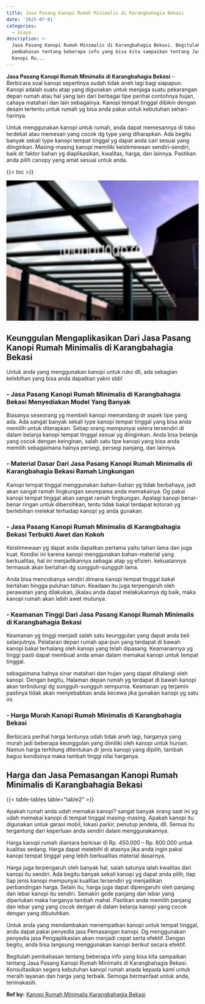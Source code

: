 ```yaml
---
title: Jasa Pasang Kanopi Rumah Minimalis di Karangbahagia Bekasi
date: '2025-07-01'
categories:
  - biaya
description: >-
  Jasa Pasang Kanopi Rumah Minimalis di Karangbahagia Bekasi. Begitulah
  pembahasan tentang beberapa info yang bisa kita sampaikan tentang Jasa Pasang
  Kanopi Ru...
---
```


**Jasa Pasang Kanopi Rumah Minimalis di Karangbahagia Bekasi** – Berbicara soal kanopi sepertinya sudah tidak aneh lagi bagi siapapun. Kanopi adalah suatu atap yang digunakan untuk menjaga suatu pekarangan depan rumah atau hal yang lain dari berbagai tipe perihal contohnya hujan, cahaya matahari dan lain sebagainya. Kanopi tempat tinggal dibikin dengan desain tertentu untuk rumah yg bisa anda pakai untuk kebutuhan sehari-harinya.

Untuk menggunakan kanopi untuk rumah, anda dapat memesannya di toko terdekat atau memesan yang cocok dg type yang diharapkan. Ada begitu banyak sekali type kanopi tempat tinggal yg dapat anda cari sesuai yang diinginkan. Masing-masing kanopi memiliki keistimewaan sendiri-sendiri, baik dr faktor bahan yg diaplikasikan, kwalitas, harga, dan lainnya. Pastikan anda pilih canopy yang amat sesuai untuk anda.

{{< toc >}}

![Jasa Pasang Kanopi Rumah Minimalis di Karangbahagia Bekasi](/images/harga-kanopi-minimalis-07.png)

## Keunggulan Mengaplikasikan Dari Jasa Pasang Kanopi Rumah Minimalis di Karangbahagia Bekasi

Untuk anda yang menggunakan kanopi untuk ruko dll, ada sebagian kelebihan yang bisa anda dapatkan yakni sbb!

### \- Jasa Pasang Kanopi Rumah Minimalis di Karangbahagia Bekasi Menyediakan Model Yang Banyak

Biasanya seseorang yg membeli kanopi memandang dr aspek tipe yang ada. Ada sangat banyak sekali type kanopi tempat tinggal yang bisa anda memilih untuk diterapkan. Setiap orang mempunyai selera tersendiri di dalam belanja kanopi tempat tinggal sesuai yg diinginkan. Anda bisa belanja yang cocok dengan keinginan, salah satu tipe kanopi yang bisa anda memilih sebagaimana halnya persegi, persegi panjang, dan lainnya.

### \- Material Dasar Dari Jasa Pasang Kanopi Rumah Minimalis di Karangbahagia Bekasi Ramah Lingkungan

Kanopi tempat tinggal menggunakan bahan-bahan yg tidak berbahaya, jadi akan sangat ramah lingkungan seumpama anda memakainya. Dg pakai kanopi tempat tinggal akan sangat ramah lingkungan. Apalagi kanopi benar-benar ringan untuk dibersihkan, tentu tidak bakal terdapat kotoran yg berlebihan melekat terhadap kanopi yg anda gunakan.

### \- Jasa Pasang Kanopi Rumah Minimalis di Karangbahagia Bekasi Terbukti Awet dan Kokoh

Keistimewaan yg dapat anda dapatkan pertama yaitu tahan lama dan juga kuat. Kondisi ini karena kanopi menggunakan bahan-material yang berkualitas, hal ini menjadikannya sebagai atap yg efisien. kekuatannya termasuk akan bertahan dg sungguh-sungguh lama.

Anda bisa mencobanya sendiri dimana kanopi tempat tinggal bakal bertahan hingga puluhan tahun. Keadaan itu juga terpengaruh oleh perawatan yang dilakukan, jikalau anda dapat melakukannya dg baik, maka kanopi rumah akan lebih awet mutunya.

### \- Keamanan Tinggi Dari Jasa Pasang Kanopi Rumah Minimalis di Karangbahagia Bekasi

Keamanan yg tinggi menjadi salah satu keunggulan yang dapat anda beli selanjutnya. Pelataran depan rumah apa-pun yang terdapat di bawah kanopi bakal terhalang oleh kanopi yang telah dipasang. Keamanannya yg tinggi pasti dapat membuat anda aman dalam memakai kanopi untuk tempat tinggal.

sebagaimana halnya sinar matahari dan hujan yang dapat dihalangi oleh kanopi. Dengan begitu, Halaman depan rumah yg terdapat di bawah kanopi akan terlindungi dg sungguh-sungguh sempurna. Keamanan yg terjamin pastinya tidak akan menyebabkan anda kecewa jika gunakan kanopi yg satu ini.

### \- Harga Murah Kanopi Rumah Minimalis di Karangbahagia Bekasi

Berbicara perihal harga tentunya udah tidak aneh lagi, harganya yang murah jadi beberapa keunggulan yang dimiliki oleh kanopi untuk hunian. Namun harga terhitung ditentukan dr jenis kanopi yang dipilih, tambah bagus kondisinya maka tambah tinggi nilai harganya.

## Harga dan Jasa Pemasangan Kanopi Rumah Minimalis di Karangbahagia Bekasi

{{< table-tables table="table2" >}}

Apakah rumah anda udah memakai kanopi? sangat banyak orang saat ini yg udah memakai kanopi di tempat tinggal masing-masing. Apakah kanopi itu digunakan untuk garasi mobil, lokasi parkir, penutup jendela, dll. Semua itu tergantung dari keperluan anda sendiri dalam menggunakannya.

Harga kanopi rumah diantara berkisar di Rp. 450.000 – Rp. 800.000 untuk kualitas sedang. Harga dapat melebihi di atasnya jika anda ingin pakai kanopi tempat tinggal yang lebih berkualitas material dasarnya.

Harga juga terpengaruh oleh banyak hal, salah satunya ialah kwalitas dari kanopi itu sendiri. Ada begitu banyak sekali kanopi yg dapat anda pilih, tiap tiap jenis kanopi mempunyai kualitas tersendiri yg menjadikan perbandingan harga. Selain itu, harga juga dapat dipengaruhi oleh panjang dan lebar kanopi itu sendiri. Semakin gede panjang dan lebar yang diperlukan maka harganya tambah mahal. Pastikan anda memilih panjang dan lebar yang yang cocok dengan di dalam belanja kanopi yang cocok dengan yang dibutuhkan.

Untuk anda yang mendambakan menempatkan kanopi untuk tempat tinggal, anda dapat pakai penyedia jasa Pemasangan kanopi. Dg menggunakan penyedia jasa Pengaplikasian akan menjadi cepat serta efektif. Dengan begitu, anda bisa langsung menggunakan kanopi berikut secara efektif.

Begitulah pembahasan tentang beberapa info yang bisa kita sampaikan tentang Jasa Pasang Kanopi Rumah Minimalis di Karangbahagia Bekasi. Konsultasikan segera kebutuhan kanopi rumah anada kepada kami untuk meraih layanan dan harga yang terbaik. Semoga bermanfaat untuk anda, terimakasih.

**Ref by:**  [Kanopi Rumah Minimalis Karangbahagia Bekasi](https://id.wikipedia.org/wiki/Kanopi)
